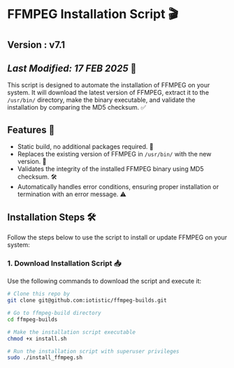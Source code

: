 # FFMPEG Installation Script 🎬

## Version : v7.1
## _Last Modified: 17 FEB 2025_ 📅

This script is designed to automate the installation of FFMPEG on your system. It will download the latest version of FFMPEG, extract it to the `/usr/bin/` directory, make the binary executable, and validate the installation by comparing the MD5 checksum. ✅

## Features 🌟

- Static build, no additional packages required. 🔧
- Replaces the existing version of FFMPEG in `/usr/bin/` with the new version. 🔄
- Validates the integrity of the installed FFMPEG binary using MD5 checksum. 🛠️
- Automatically handles error conditions, ensuring proper installation or termination with an error message. ⚠️

## Installation Steps 🛠️

Follow the steps below to use the script to install or update FFMPEG on your system:

### 1. Download Installation Script 📥

Use the following commands to download the script and execute it:

```bash
# Clone this repo by
git clone git@github.com:iotistic/ffmpeg-builds.git

# Go to ffmpeg-build directory
cd ffmpeg-builds

# Make the installation script executable
chmod +x install.sh

# Run the installation script with superuser privileges
sudo ./install_ffmpeg.sh
